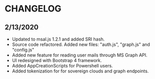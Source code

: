 # CHANGELOG

## 2/13/2020

* Updated to msal.js 1.2.1 and added SRI hash.
* Source code refactored. Added new files: "auth.js", "graph.js" and "config.js"
* Added new feature for reading user mails through MS Graph API.
* UI redesigned with Bootstrap 4 framework.
* Added AppCreationScripts for Powershell users.
* Added tokenization for for sovereign clouds and graph endpoints. 